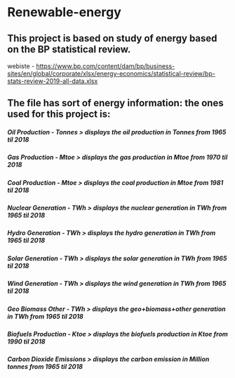 # Renewable-energy

## This project is based on study of energy based on the BP statistical review.

webiste - https://www.bp.com/content/dam/bp/business-sites/en/global/corporate/xlsx/energy-economics/statistical-review/bp-stats-review-2019-all-data.xlsx



## The file has sort of energy information: the ones used for this project is:

##### Oil Production - Tonnes > displays the oil production in Tonnes from 1965 til 2018
##### Gas Production - Mtoe > displays the gas production in Mtoe from 1970 til 2018
##### Coal Production - Mtoe > displays the coal production in Mtoe from 1981 til 2018
##### Nuclear Generation - TWh > displays the nuclear generation in TWh from 1965 til 2018
##### Hydro Generation - TWh > displays the hydro generation in TWh from 1965 til 2018
##### Solar Generation - TWh > displays the solar generation in TWh from 1965 til 2018
##### Wind Generation - TWh > displays the wind generation in TWh from 1965 til 2018
##### Geo Biomass Other - TWh > displays the geo+biomass+other generation in TWh from 1965 til 2018
##### Biofuels Production - Ktoe > displays the biofuels production in Ktoe from 1990 til 2018
##### Carbon Dioxide Emissions > displays the carbon emission in Million tonnes from 1965 til 2018

